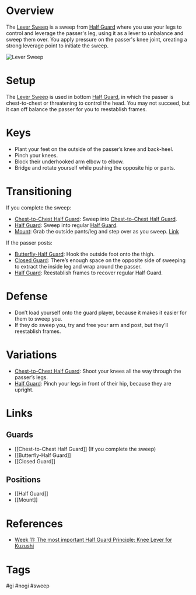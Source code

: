 # Overview
The <u>Lever Sweep</u> is a sweep from [Half Guard](obsidian://open?vault=Obsidian-BJJ-Notes&file=Guards%2FHalf%20Guard) where you use your legs to control and leverage the passer's leg, using it as a lever to unbalance and sweep them over. You apply pressure on the passer's knee joint, creating a strong leverage point to initiate the sweep.

![Lever Sweep](https://substackcdn.com/image/fetch/f_auto,q_auto:good,fl_progressive:steep/https%3A%2F%2Fsubstack-post-media.s3.amazonaws.com%2Fpublic%2Fimages%2F98ad1d0e-4410-409d-b963-6cb9b1dfa58a_968x546.gif)
# Setup
The <u>Lever Sweep</u> is used in bottom [Half Guard](obsidian://open?vault=Obsidian-BJJ-Notes&file=Guards%2FHalf%20Guard), in which the passer is chest-to-chest or threatening to control the head. You may not succeed, but it can off balance the passer for you to reestablish frames.
# Keys
- Plant your feet on the outside of the passer’s knee and back-heel.
- Pinch your knees.
- Block their underhooked arm elbow to elbow.
- Bridge and rotate yourself while pushing the opposite hip or pants.
# Transitioning
If you complete the sweep:
- [Chest-to-Chest Half Guard](obsidian://open?vault=Obsidian-BJJ-Notes&file=Guards%2FChest-to-Chest%20Half%20Guard): Sweep into [Chest-to-Chest Half Guard](obsidian://open?vault=Obsidian-BJJ-Notes&file=Guards%2FChest-to-Chest%20Half%20Guard).
- [Half Guard](obsidian://open?vault=Obsidian-BJJ-Notes&file=Guards%2FHalf%20Guard): Sweep into regular [Half Guard](obsidian://open?vault=Obsidian-BJJ-Notes&file=Guards%2FHalf%20Guard).
- [Mount](obsidian://open?vault=Obsidian-BJJ-Notes&file=Positions%2FMount): Grab the outside pants/leg and step over as you sweep. [Link](https://youtu.be/81OLg2IPSl4?si=HE83Wi27V9AYrOf9&t=15)

If the passer posts:
- [Butterfly-Half Guard](obsidian://open?vault=Obsidian-BJJ-Notes&file=Guards%2FChest-to-Chest%20Half%20Guard): Hook the outside foot onto the thigh. 
- [Closed Guard](obsidian://open?vault=Obsidian-BJJ-Notes&file=Guards%2FClosed%20Guard): There’s enough space on the opposite side of sweeping to extract the inside leg and wrap around the passer.
- [Half Guard](obsidian://open?vault=Obsidian-BJJ-Notes&file=Guards%2FHalf%20Guard): Reestablish frames to recover regular Half Guard.
# Defense
- Don’t load yourself onto the guard player, because it makes it easier for them to sweep you.
- If they do sweep you, try and free your arm and post, but they’ll reestablish frames.
# Variations
- [Chest-to-Chest Half Guard](obsidian://open?vault=Obsidian-BJJ-Notes&file=Guards%2FChest-to-Chest%20Half%20Guard): Shoot your knees all the way through the passer’s legs.
- [Half Guard](obsidian://open?vault=Obsidian-BJJ-Notes&file=Guards%2FHalf%20Guard): Pinch your legs in front of their hip, because they are upright.
# Links
## Guards
- [[Chest-to-Chest Half Guard]] (If you complete the sweep)
- [[Butterfly-Half Guard]]
- [[Closed Guard]]
## Positions
- [[Half Guard]]
- [[Mount]]
# References
- [Week 11: The most important Half Guard Principle: Knee Lever for Kuzushi](https://bjjcoach.substack.com/p/week-11-the-most-important-half-guard)
# Tags
#gi #nogi #sweep 